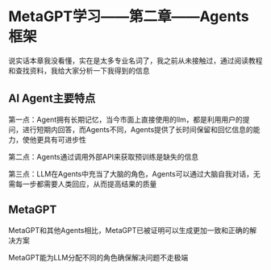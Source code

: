 # MetaGPT学习——第二章——Agents框架

说实话本章我没看懂，实在是太多专业名词了，我之前从未接触过，通过阅读教程和查找资料，我给大家分析一下我得到的信息

## AI Agent主要特点

第一点：Agent拥有长期记忆，当今市面上直接使用的llm，都是利用用户的提问，进行短期内回答，而Agents不同，Agents提供了长时间保留和回忆信息的能力，使他更具有可进步性

第二点：Agents通过调用外部API来获取预训练是缺失的信息

第三点：LLM在Agents中充当了大脑的角色，Agents可以通过大脑自我对话，无需每一步都需要人类回应，从而提高结果的质量

## MetaGPT

MetaGPT和其他Agents相比，MetaGPT已被证明可以生成更加一致和正确的解决方案

MetaGPT能为LLM分配不同的角色确保解决问题不走极端

